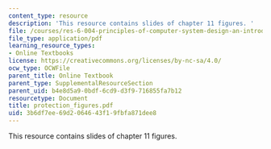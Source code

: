 ```yaml
---
content_type: resource
description: 'This resource contains slides of chapter 11 figures. '
file: /courses/res-6-004-principles-of-computer-system-design-an-introduction-spring-2009/3b6df7ee69d2064643f19fbfa871dee8_protection_figures.pdf
file_type: application/pdf
learning_resource_types:
- Online Textbooks
license: https://creativecommons.org/licenses/by-nc-sa/4.0/
ocw_type: OCWFile
parent_title: Online Textbook
parent_type: SupplementalResourceSection
parent_uid: b4e8d5a9-0bdf-6cd9-d3f9-716855fa7b12
resourcetype: Document
title: protection_figures.pdf
uid: 3b6df7ee-69d2-0646-43f1-9fbfa871dee8
---
```

This resource contains slides of chapter 11 figures. 